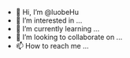 - 👋 Hi, I’m @luobeHu
- 👀 I’m interested in ...
- 🌱 I’m currently learning ...
- 💞️ I’m looking to collaborate on ...
- 📫 How to reach me ...

<!---
luobeHu/luobeHu is a ✨ special ✨ repository because its `README.md` (this file) appears on your GitHub profile.
You can click the Preview link to take a look at your changes.
--->
